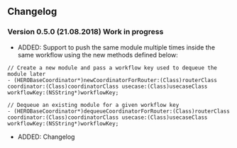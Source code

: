 ## Changelog

### Version 0.5.0 (21.08.2018) Work in progress

- ADDED: Support to push the same module multiple times inside the same workflow using the new methods defined below:

```objc
// Create a new module and pass a workflow key used to dequeue the module later
- (HEROBaseCoordinator*)newCoordinatorForRouter:(Class)routerClass coordinator:(Class)coordinatorClass usecase:(Class)usecaseClass workflowKey:(NSString*)workflowKey;

// Dequeue an existing module for a given workflow key
- (HEROBaseCoordinator*)dequeueCoordinatorForRouter:(Class)routerClass coordinator:(Class)coordinatorClass usecase:(Class)usecaseClass workflowKey:(NSString*)workflowKey;
```

- ADDED: Changelog
